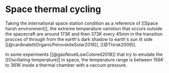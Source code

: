 # Space thermal cycling
Taking the international space station condition as a reference of [[Space harsh environment]], the extreme temperature variotion that occurs outside the spacecraft are around $173K$ and then $373 K$ every $45 min$ in the transition procces of through from the earth's dark shadow to earth's sun lit side [[@cardinalettiOrganicPerovskiteSolar2018]], [[@Thirsk2009]].


In some experiments [[@gaoNovelLowColored2018]] that try to emulate the [[Oscillating temperature]] in space, the temperature range is between $156 K$ to $361 K$ inside a thermal chamber with a vaccum pressure. 

